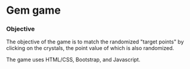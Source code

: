 # Gem game

### Objective
The objective of the game is to match the randomized "target points" by clicking on the crystals, the point value of which is also randomized. 

The game uses HTML/CSS, Bootstrap, and Javascript. 
